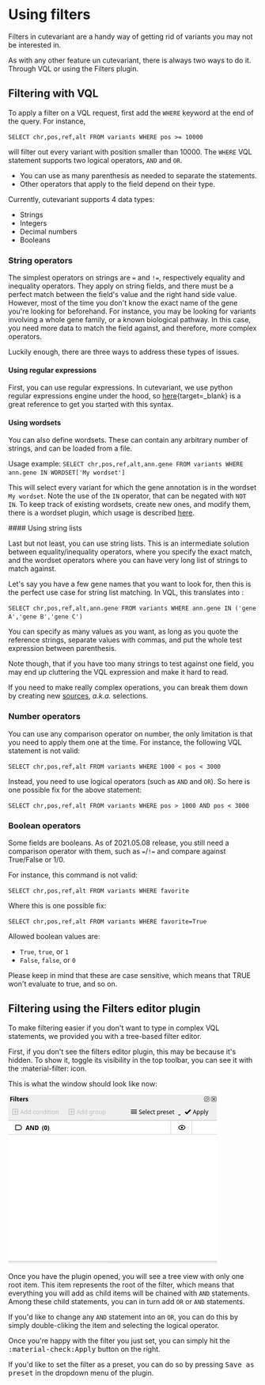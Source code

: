 # Using filters

Filters in cutevariant are a handy way of getting rid of variants you may not be interested in.

As with any other feature un cutevariant, there is always two ways to do it. Through VQL or using the Filters plugin.

## Filtering with VQL

To apply a filter on a VQL request, first add the `WHERE` keyword at the end of the query. For instance,

`SELECT chr,pos,ref,alt FROM variants WHERE pos >= 10000`

will filter out every variant with position smaller than 10000.
The `WHERE` VQL statement supports two logical operators, `AND` and `OR`.

>
- You can use as many parenthesis as needed to separate the statements.
- Other operators that apply to the field depend on their type.

Currently, cutevariant supports 4 data types:
- Strings
- Integers
- Decimal numbers
- Booleans

### String operators

The simplest operators on strings are `=` and `!=`, respectively equality and inequality operators.
They apply on string fields, and there must be a perfect match between the field's value and the right hand side value.
However, most of the time you don't know the exact name of the gene you're looking for beforehand.
For instance, you may be looking for variants involving a whole gene family, or a known biological pathway. In this case, you need more data to match the field against, and therefore, more complex operators.

Luckily enough, there are three ways to address these types of issues.

#### Using regular expressions

First, you can use regular expressions. In cutevariant, we use python regular expressions engine under the hood, so [here](https://docs.python.org/3/library/re.html#regular-expression-syntax){target=_blank} is a great reference to get you started with this syntax.

#### Using wordsets

You can also define wordsets. These can contain any arbitrary number of strings, and can be loaded from a file.

Usage example:
`SELECT chr,pos,ref,alt,ann.gene FROM variants WHERE ann.gene IN WORDSET['My wordset']`

This will select every variant for which the gene annotation is in the wordset `My wordset`. Note the use of the `IN` operator, that can be negated with `NOT IN`.
To keep track of existing wordsets, create new ones, and modify them, there is a wordset plugin, which usage is described [here](wordset.md).

#### Using string lists

Last but not least, you can use string lists. This is an intermediate solution between equality/inequality operators, where you specify the exact match, and the wordset operators where you can have very long list of strings to match against.

Let's say you have a few gene names that you want to look for, then this is the perfect use case for string list matching.
In VQL, this translates into :

`SELECT chr,pos,ref,alt,ann.gene FROM variants WHERE ann.gene IN ('gene A','gene B','gene C')`

You can specify as many values as you want, as long as you quote the reference strings, separate values with commas, and put the whole test expression between parenthesis.

Note though, that if you have too many strings to test against one field, you may end up cluttering the VQL expression and make it hard to read.

If you need to make really complex operations, you can break them down by creating new [sources](selections.md), *a.k.a.* selections.

### Number operators

You can use any comparison operator on number, the only limitation is that you need to apply them one at the time.
For instance, the following VQL statement is not valid:

`SELECT chr,pos,ref,alt FROM variants WHERE 1000 < pos < 3000`

Instead, you need to use logical operators (such as `AND` and `OR`). So here is one possible fix for the above statement:

`SELECT chr,pos,ref,alt FROM variants WHERE pos > 1000 AND pos < 3000`

### Boolean operators

Some fields are booleans. As of 2021.05.08 release, you still need a comparison operator with them, such as `=`/`!=` and compare against True/False or 1/0.

For instance, this command is not valid:

`SELECT chr,pos,ref,alt FROM variants WHERE favorite`

Where this is one possible fix:

`SELECT chr,pos,ref,alt FROM variants WHERE favorite=True`

Allowed boolean values are:
- `True`, `true`, or `1`
- `False`, `false`, or `0`

Please keep in mind that these are case sensitive, which means that TRUE won't evaluate to true, and so on.

## Filtering using the Filters editor plugin

To make filtering easier if you don't want to type in complex VQL statements, we provided you with a tree-based filter editor.

First, if you don't see the filters editor plugin, this may be because it's hidden. To show it, toggle its visibility in the top toolbar, you can see it with the :material-filter: icon.

This is what the window should look like now:

![Filters plugin](../images/filters.png)

Once you have the plugin opened, you will see a tree view with only one root item. This item represents the root of the filter, which means that everything you will add as child items will be chained with `AND` statements. Among these child statements, you can in turn add `OR` or `AND` statements.

If you'd like to change any `AND` statement into an `OR`, you can do this by simply double-cliking the item and selecting the logical operator.

Once you're happy with the filter you just set, you can simply hit the <kbd>:material-check:Apply</kbd> button on the right.

If you'd like to set the filter as a preset, you can do so by pressing <kbd>Save as preset</kbd> in the dropdown menu of the plugin.
